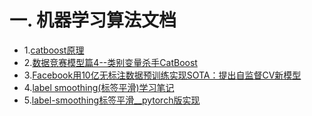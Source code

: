 # 一. 机器学习算法文档

* 1.[catboost原理](https://blog.csdn.net/chencas/article/details/104418476/)  
* 2.[数据竞赛模型篇4--类别变量杀手CatBoost](https://mp.weixin.qq.com/s?__biz=Mzk0NDE5Nzg1Ng==&mid=2247494038&idx=2&sn=936c63d7f3eb8ad9dccc04e65395655d&chksm=c32af019f45d790fade45a8ce74c8d6ca8f35a60ab8e82c594c9ab2ab923eefa99d096697e2f&mpshare=1&scene=23&srcid=0329o6OMWVnTQt6J4UmIyXn7&sharer_sharetime=1616981370817&sharer_shareid=fb5716a8ad12ea6329433df53d4cbf64#rd)  
* 3.[Facebook用10亿无标注数据预训练实现SOTA：提出自监督CV新模型](https://mp.weixin.qq.com/s?__biz=MzU0NTAyNTQ1OQ==&mid=2247493916&idx=1&sn=b5f7ba341c864a32d2408038308ed8d2&chksm=fb7195c0cc061cd632251de07ee7021bd626088323b0fb81abb7747fb02f736674acad3adf0a&mpshare=1&scene=23&srcid=03129vQXkaD0kU8X5cDdFKXE&sharer_sharetime=1615509443655&sharer_shareid=21f0d63290f85b559426f721aa7105b9#rd) 
* 4.[label smoothing(标签平滑)学习笔记](https://zhuanlan.zhihu.com/p/116466239) 
* 5.[label-smoothing标签平滑__pytorch版实现](https://www.pythonheidong.com/blog/article/509355/16a91cd5484210e433f0/) 

